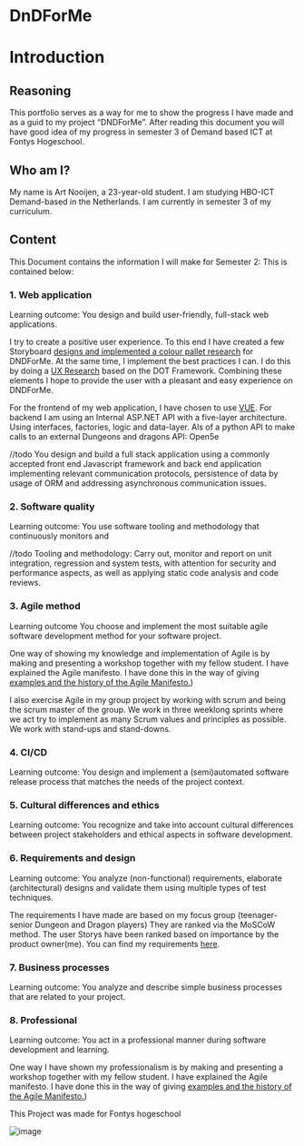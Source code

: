# DnDForMe

# Introduction 

## Reasoning 
This portfolio serves as a way for me to show the progress I have made and as a guid to my project “DNDForMe”. After reading this document you will have good idea of my progress in semester 3 of Demand based ICT at Fontys Hogeschool. 


## Who am I? 
My name is Art Nooijen, a 23-year-old student. I am studying HBO-ICT Demand-based in the Netherlands. I am currently in semester 3 of my curriculum.    

## Content

This Document contains the information I will make for Semester 2: 
This is contained below: 

### 1. Web application
Learning outcome: You design and build user-friendly, full-stack web applications. 

I try to create a positive user experience. To this end I have created a few Storyboard [designs and implemented a colour pallet research](https://github.com/Artnooijen/DnDForMe/blob/main/Documentation/Colour%20Pallet%20and%20storyboard%20designs.pdf) for DNDForMe. At the same time, I implement the best practices I can. I do this by doing a [UX Research](https://github.com/Artnooijen/DnDForMe/blob/main/Documentation/UX%20Research.pdf) based on the DOT Framework. Combining these elements I hope to provide the user with a pleasant and easy experience on DNDForMe. 


For the frontend of my web application, I have chosen to use [VUE](). For backend I am using an Internal ASP.NET API with a five-layer architecture. Using interfaces, factories, logic and data-layer. Als of a python API to make calls to an external Dungeons and dragons API: Open5e 

//todo You design and build a full stack application using a commonly accepted front end Javascript framework and back end application implementing relevant communication protocols, persistence of data by usage of ORM and addressing asynchronous communication issues.


### 2. Software quality
Learning outcome: You use software tooling and methodology that continuously monitors and 

//todo Tooling and methodology: Carry out, monitor and report on unit integration, regression and system tests, with attention for security and performance aspects, as well as applying static code analysis and code reviews.

### 3. Agile method
Learning outcome You choose and implement the most suitable agile software development method for your software project.

One way of showing my knowledge and implementation of Agile is by making and presenting a workshop together with my fellow student. I have explained the Agile manifesto. I have done this in the way of giving [examples and the history of the Agile Manifesto.](https://github.com/Artnooijen/DnDForMe/blob/main/Documentation/Agile-Scrum%20workshop-%20Art%20Nooijen.pdf)) 

I also exercise Agile in my group project by working with scrum and being the scrum master of the group. We work in three weeklong sprints where we act try to implement as many Scrum values and principles as possible. We work with stand-ups and stand-downs. 

### 4. CI/CD
Learning outcome: You design and implement a (semi)automated software release process that matches the needs of the project context. 

### 5. Cultural differences and ethics
Learning outcome: You recognize and take into account cultural differences between project stakeholders and ethical aspects in software development.

### 6. Requirements and design
Learning outcome: You analyze (non-functional) requirements, elaborate (architectural) designs and validate them using multiple types of test techniques.

The requirements I have made are based on my focus group (teenager-senior Dungeon and Dragon players) They are ranked via the MoSCoW method. The user Storys have been ranked based on importance by the product owner(me). You can find my requirements [here](https://github.com/Artnooijen/DnDForMe/blob/main/Documentation/Requirement-UC.pdf). 

### 7. Business processes
Learning outcome: You analyze and describe simple business processes that are related to your project. 

### 8. Professional
Learning outcome: You act in a professional manner during software development and learning. 

One way I have shown my professionalism is by making and presenting a workshop together with my fellow student. I have explained the Agile manifesto. I have done this in the way of giving [examples and the history of the Agile Manifesto.](https://github.com/Artnooijen/DnDForMe/blob/main/Documentation/Agile-Scrum%20workshop-%20Art%20Nooijen.pdf))


This Project was made for Fontys hogeschool

![image](https://user-images.githubusercontent.com/67277022/196338324-e5145648-1fe8-4483-9232-d8130fa7f092.png)



